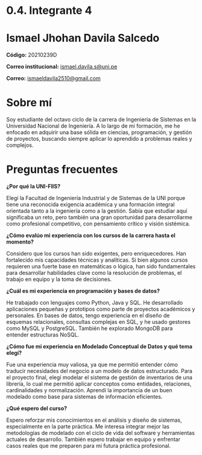 # 0.4. Integrante 4

# Ismael Jhohan Davila Salcedo

**Código:** 20210239D

**Correo institucional:** ismael.davila.s@uni.pe

**Correo:** ismaeldavila2510@gmail.com


# Sobre mí

Soy estudiante del octavo ciclo de la carrera de Ingeniería de Sistemas en la Universidad Nacional de Ingeniería. A lo largo de mi formación, me he enfocado en adquirir una base sólida en ciencias, programación, y gestión de proyectos, buscando siempre aplicar lo aprendido a problemas reales y complejos.

# Preguntas frecuentes

**¿Por qué la UNI-FIIS?**

Elegí la Facultad de Ingeniería Industrial y de Sistemas de la UNI porque tiene una reconocida exigencia académica y una formación integral orientada tanto a la ingeniería como a la gestión. Sabía que estudiar aquí significaba un reto, pero también una gran oportunidad para desarrollarme como profesional competitivo, con pensamiento crítico y visión sistémica.

**¿Cómo evalúo mi experiencia con los cursos de la carrera hasta el momento?**

Considero que los cursos han sido exigentes, pero enriquecedores. Han fortalecido mis capacidades técnicas y analíticas. Si bien algunos cursos requieren una fuerte base en matemáticas o lógica, han sido fundamentales para desarrollar habilidades clave como la resolución de problemas, el trabajo en equipo y la toma de decisiones.

**¿Cuál es mi experiencia en programación y bases de datos?**

He trabajado con lenguajes como Python, Java y SQL. He desarrollado aplicaciones pequeñas y prototipos como parte de proyectos académicos y personales. En bases de datos, tengo experiencia en el diseño de esquemas relacionales, consultas complejas en SQL, y he usado gestores como MySQL y PostgreSQL. También he explorado MongoDB para entender estructuras NoSQL.

**¿Cómo fue mi experiencia en Modelado Conceptual de Datos y qué tema elegí?**

Fue una experiencia muy valiosa, ya que me permitió entender cómo traducir necesidades del negocio a un modelo de datos estructurado. Para el proyecto final, elegí modelar el sistema de gestión de inventarios de una librería, lo cual me permitió aplicar conceptos como entidades, relaciones, cardinalidades y normalización. Aprendí la importancia de un buen modelado como base para sistemas de información eficientes.


**¿Qué espero del curso?**

Espero reforzar mis conocimientos en el análisis y diseño de sistemas, especialmente en la parte práctica. Me interesa integrar mejor las metodologías de modelado con el ciclo de vida del software y herramientas actuales de desarrollo. También espero trabajar en equipo y enfrentar casos reales que me preparen para mi futura práctica profesional.